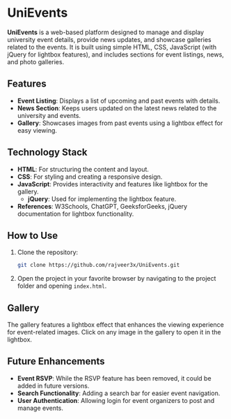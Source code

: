 # UniEvents

**UniEvents** is a web-based platform designed to manage and display university event details, provide news updates, and showcase galleries related to the events. It is built using simple HTML, CSS, JavaScript (with jQuery for lightbox features), and includes sections for event listings, news, and photo galleries.

## Features

- **Event Listing**: Displays a list of upcoming and past events with details.
- **News Section**: Keeps users updated on the latest news related to the university and events.
- **Gallery**: Showcases images from past events using a lightbox effect for easy viewing.

## Technology Stack

- **HTML**: For structuring the content and layout.
- **CSS**: For styling and creating a responsive design.
- **JavaScript**: Provides interactivity and features like lightbox for the gallery.
  - **jQuery**: Used for implementing the lightbox feature.
- **References**: W3Schools, ChatGPT, GeeksforGeeks, jQuery documentation for lightbox functionality.

## How to Use

1. Clone the repository:
   ```bash
   git clone https://github.com/rajveer3x/UniEvents.git
   ```

2. Open the project in your favorite browser by navigating to the project folder and opening `index.html`.

## Gallery

The gallery features a lightbox effect that enhances the viewing experience for event-related images. Click on any image in the gallery to open it in the lightbox.

## Future Enhancements

- **Event RSVP**: While the RSVP feature has been removed, it could be added in future versions.
- **Search Functionality**: Adding a search bar for easier event navigation.
- **User Authentication**: Allowing login for event organizers to post and manage events.
